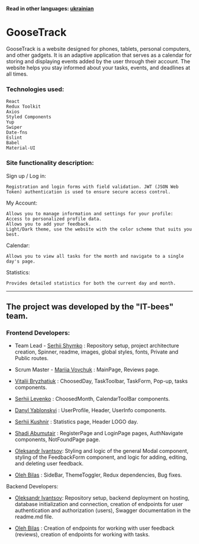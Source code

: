 **Read in other languages: [ukrainian](README.en.md)**

# GooseTrack

GooseTrack is a website designed for phones, tablets, personal computers, and
other gadgets. It is an adaptive application that serves as a calendar for
storing and displaying events added by the user through their account. The
website helps you stay informed about your tasks, events, and deadlines at all
times.

### Technologies used:

    React
    Redux Toolkit
    Axios
    Styled Components
    Yup
    Swiper
    Date-fns
    Eslint
    Babel
    Material-UI

### Site functionality description:

Sign up / Log in:

    Registration and login forms with field validation. JWT (JSON Web Token) authentication is used to ensure secure access control.

My Account:

    Allows you to manage information and settings for your profile:
    Access to personalized profile data.
    Allows you to add your feedback.
    Light/Dark theme, use the website with the color scheme that suits you best.

Calendar:

    Allows you to view all tasks for the month and navigate to a single day's page.

Statistics:

    Provides detailed statistics for both the current day and month.

---

## The project was developed by the "IT-bees" team.

### Frontend Developers:

- Team Lead - <a href="https://github.com/SerhiiShymko">Serhii Shymko</a> :
  Repository setup, project architecture creation, Spinner, readme, images,
  global styles, fonts, Private and Public routes.

- Scrum Master - <a href="https://github.com/Mari4ka62">Mariia Vovchuk</a> :
  MainPage, Reviews page.

- <a href="https://github.com/VitaliiMaC9m6uk">Vitalii Bryzhatiuk</a> :
  ChoosedDay, TaskToolbar, TaskForm, Pop-up, tasks components.

- <a href="https://github.com/Jigsaw28">Serhii Levenko</a> : ChoosedMonth,
  CalendarToolBar components.

- <a href="https://github.com/danya-yablonskiy">Danyl Yablonskyi</a> :
  UserProfile, Header, UserInfo components.

- <a href="https://github.com/Sergiy5">Serhii Kushnir</a> : Statistics page,
  Header LOGO day.

- <a href="https://github.com/Shadioso">Shadi Abumutair</a> : RegisterPage and
  LoginPage pages, AuthNavigate components, NotFoundPage page.

- <a href="https://github.com/AleksandrIvantsov">Oleksandr Ivantsov</a>: Styling
  and logic of the general Modal component, styling of the FeedbackForm
  component, and logic for adding, editing, and deleting user feedback.

- <a href="https://github.com/OlegBilas">Oleh Bilas</a> : SideBar, ThemeToggler,
  Redux dependencies, Bug fixes.

Backend Developers:

- <a href="https://github.com/AleksandrIvantsov">Oleksandr Ivantsov</a>:
  Repository setup, backend deployment on hosting, database initialization and
  connection, creation of endpoints for user authentication and authorization
  (users), Swagger documentation in the readme.md file.

- <a href="https://github.com/OlegBilas">Oleh Bilas</a> : Creation of endpoints
  for working with user feedback (reviews), creation of endpoints for working
  with tasks.
